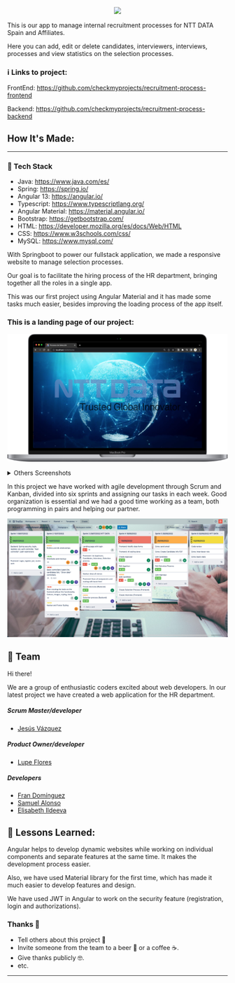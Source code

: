<p align="center">
<img src="src/assets/img/Logo_Team_Project.png"/>
</p>

This is our app to manage internal recruitment processes for NTT DATA Spain and Affiliates. 

Here you can add, edit or delete candidates, interviewers, interviews, processes and view statistics on the selection processes.

### :information_source: **Links to project:** 
FrontEnd: https://github.com/checkmyprojects/recruitment-process-frontend

Backend: https://github.com/checkmyprojects/recruitment-process-backend
## How It's Made:
---

###  :space_invader: Tech Stack

- Java: https://www.java.com/es/
- Spring: https://spring.io/
- Angular 13: https://angular.io/
- Typescript: https://www.typescriptlang.org/
- Angular Material: https://material.angular.io/
- Bootstrap: https://getbootstrap.com/
- HTML: https://developer.mozilla.org/es/docs/Web/HTML
- CSS: https://www.w3schools.com/css/
- MySQL: https://www.mysql.com/

With Springboot to power our fullstack application, we made a responsive website to manage selection processes.

Our goal is to facilitate the hiring process of the HR department, bringing together all the roles in a single app.

This was our first project using Angular Material and it has made some tasks much easier, besides improving the loading process of the app itself.
### This is a landing page of our project:

![](src/assets/screenshots/landing_page.png)

<details>
  <summary>Others Screenshots</summary>

  #### Login
  ![](src/assets/screenshots/login.png)

  #### Manage users as administrator role 
  ![](src/assets/screenshots/manage_users.png)

  #### New user
  ![](src/assets/screenshots/new_user.png)

  #### New selection process
  ![](src/assets/screenshots/new_selection.png)

  #### New Candidate
  ![](src/assets/screenshots/new_candidate.png)

  #### New interview
  ![](src/assets/screenshots/new_interview.png)

  #### Interviewers
  ![](src/assets/screenshots/interviewers.png)

  #### Manage selection process
  ![](src/assets/screenshots/selection_process.png)

  #### Manage candidates
  ![](src/assets/screenshots/manage_candidates.png)

</details>



In this project we have worked with agile development through Scrum and Kanban, divided into six sprints and assigning our tasks in each week. Good organization is essential and we had a good time working as a team, both programming in pairs and helping our partner.

![Trello](src/assets/screenshots/trello.png)

<!-- Color Reference -->
<!-- ### :art: Color Reference

| Color             | Hex                                                                |
| ----------------- | ------------------------------------------------------------------ |
| Primary Color | ![#1C5B92](https://via.placeholder.com/10/1C5B92?text=+) |
| Secondary Color | ![#B9D2E8](https://via.placeholder.com/10/B9D2E8?text=+) |
| Disable Color | ![#E7E9E8](https://via.placeholder.com/10/E7E9E8?text=+) |
| Text Color | ![#000000](https://via.placeholder.com/10/000000?text=+) |
| Button | ![#F5B655](https://via.placeholder.com/10/F5B655?text=+) |
| Save Button| ![#28A745](https://via.placeholder.com/10/28A745?text=+) |
| Delete Button | ![#ff0019](https://via.placeholder.com/10/ff0019?text=+) |
| matTooltip & snackBar | ![#fff](https://via.placeholder.com/10/fff?text=+) | -->

:checkered_flag:  Team
---

Hi there!

We are a group of enthusiastic coders excited about web developers. In our latest project we have created a web application for the HR department.

##### Scrum Master/developer
- [Jesús Vázquez](https://github.com/checkmyprojects) 

##### Product Owner/developer

- [Lupe Flores](https://github.com/Lupe13)

##### Developers

- [Fran Domínguez](https://github.com/devfdom)
- [Samuel Alonso](https://github.com/Lupe13)
- [Elisabeth Ildeeva](https://github.com/ElisabethIld)


:memo: Lessons Learned:
---

Angular helps to develop dynamic websites while working on individual components and separate features at the same time. It makes the development process easier.

Also, we have used Material library for the first time, which has made it much easier to develop features and design.

We have used JWT in Angular to work on the security feature (registration, login and authorizations).

### Thanks 🎁

* Tell others about this project 📢
* Invite someone from the team to a beer 🍺 or a coffee ☕.
* Give thanks publicly 🤓.
* etc.



---
